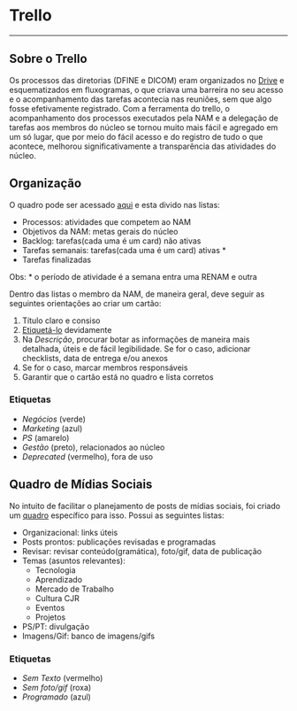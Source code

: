 # Trello
---
## Sobre o Trello
Os processos das diretorias (DFINE e DICOM) eram organizados no [Drive](https://drive.google.com/open?id=0B8mGD20wKKSHdUJxQ0NUQ2JORFU) e esquematizados em fluxogramas, o que criava uma barreira no seu acesso e o acompanhamento das tarefas acontecia nas reuniões, sem que algo fosse efetivamente registrado.
Com a ferramenta do trello, o acompanhamento dos processos executados pela NAM e a delegação de tarefas aos membros do núcleo se tornou muito mais fácil e agregado em um só lugar, que por meio do fácil acesso e do registro de tudo o que acontece, melhorou significativamente a transparência das atividades do núcleo.

## Organização
O quadro pode ser acessado [aqui](https://trello.com/b/aM9Jzbxt/nam-2) e esta divido nas listas:
* Processos: atividades que competem ao NAM
* Objetivos da NAM: metas gerais do núcleo
* Backlog: tarefas(cada uma é um card) não ativas
* Tarefas semanais: tarefas(cada uma é um card) ativas *
* Tarefas finalizadas

Obs: * o período de atividade é a semana entra uma RENAM e outra

Dentro das listas o membro da NAM, de maneira geral, deve seguir as seguintes orientações ao criar um cartão:
1. Título claro e consiso
2. [Etiquetá-lo](#etiquetas) devidamente
3. Na *Descrição*, procurar botar as informações de maneira mais detalhada, úteis e de fácil legibilidade. Se for o caso, adicionar checklists, data de entrega e/ou anexos
4. Se for o caso, marcar membros responsáveis
5. Garantir que o cartão está no quadro e lista corretos

### <a name="etiquetas"></a>Etiquetas
* *Negócios* (verde)
* *Marketing* (azul)
* *PS* (amarelo)
* *Gestão* (preto), relacionados ao núcleo
* *Deprecated* (vermelho), fora de uso

## Quadro de Mídias Sociais
No intuito de facilitar o planejamento de posts de mídias sociais, foi criado um [quadro](https://trello.com/b/Iykw8MrT/nam-m%C3%ADdias-sociais) específico para isso.
Possui as seguintes listas:
* Organizacional: links úteis
* Posts prontos: publicações revisadas e programadas
* Revisar: revisar conteúdo(gramática), foto/gif, data de publicação 
* Temas (asuntos relevantes):
  * Tecnologia
  * Aprendizado
  * Mercado de Trabalho
  * Cultura CJR
  * Eventos
  * Projetos
* PS/PT: divulgação
* Imagens/Gif: banco de imagens/gifs

### Etiquetas
* *Sem Texto* (vermelho)
* *Sem foto/gif* (roxa)
* *Programado* (azul)
